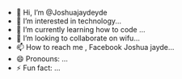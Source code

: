 - 👋 Hi, I’m @Joshuajaydeyde
- 👀 I’m interested in technology...
- 🌱 I’m currently learning how to code ...
- 💞️ I’m looking to collaborate on wifu...
- 📫 How to reach me , Facebook Joshua jayde...
- 😄 Pronouns: ...
- ⚡ Fun fact: ...

<!---
Joshuajaydeyde/Joshuajaydeyde is a ✨ special ✨ repository because its `README.md` (this file) appears on your GitHub profile.
You can click the Preview link to take a look at your changes.
--->
